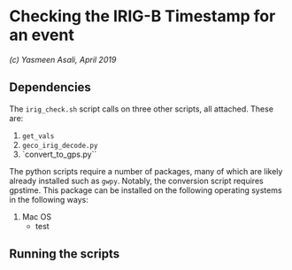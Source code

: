 # Checking the IRIG-B Timestamp for an event
*(c) Yasmeen Asali, April 2019*

## Dependencies 

The `irig_check.sh` script calls on three other scripts, all attached. These are:
1. `get_vals`
2. `geco_irig_decode.py`
3. `convert_to_gps.py``

The python scripts require a number of packages, many of which are likely already installed such as `gwpy`. Notably, the conversion script requires gpstime. This package can be installed on the following operating systems in the following ways: 
1. Mac OS
    - test 


## Running the scripts 

  

